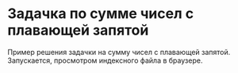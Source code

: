 # Задачка по сумме чисел с плавающей запятой
Пример решения задачки на сумму чисел с плавающей запятой.
Запускается, просмотром индексного файла в браузере.
